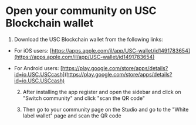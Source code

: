 # Open your community on USC Blockchain wallet

1. Download the USC Blockchain wallet from the following links:

* For iOS users: [https://apps.apple.com/il/app/USC-wallet/id1491783654](https://apps.apple.com/il/app/USC-wallet/id1491783654)
* For Android users: [https://play.google.com/store/apps/details?id=io.USC.USCcash](https://play.google.com/store/apps/details?id=io.USC.USCcash)

   2. After installing the app register and open the sidebar and click on "Switch community" and click "scan the QR code"

   3. Then go to your community page on the Studio and go to the "White label wallet" page and scan the QR code

